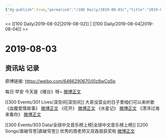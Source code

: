 ```yaml
---
{"dg-publish":true,"permalink":"/100 Daily/2019-08-03/","title":"2019-08-03","created":"2023-03-27T17:24:51.047+08:00","updated":"2023-03-27T17:25:26.593+08:00"}
---
```



<< [[100 Daily/2019-08-02\|2019-08-02]] | [[100 Daily/2019-08-04\|2019-08-04]] >>

# 2019-08-03

## 资讯站 记录

原博链接: https://weibo.com/6466290670/I0z8wCqSp

每日·早安
今天是《楼台》呀~
[微博正文](https://m.weibo.cn/6466290670/4401131322684426)

[[300 Events/301 Lives/深空间\|深空间]]
大哥没营业的日子里咱们可以来听歌
《血腥爱情故事》
[微博正文](https://m.weibo.cn/6466290670/4401256510103501)
《花开》
[微博正文](https://m.weibo.cn/6466290670/4401257525258442)
《水星记》
[微博正文](https://m.weibo.cn/6466290670/4401260218017331)
《漂洋过海来看你》
[微博正文](https://m.weibo.cn/6466290670/4401263595079816)

[[300 Events/303 Data/全球中文音乐榜上榜\|全球中文音乐榜上榜]] [[200 Songs/直破穹苍\|直破穹苍]]
优秀的周老师又双叒叕获奖啦
[微博正文](https://m.weibo.cn/6466290670/4401344393765368)

